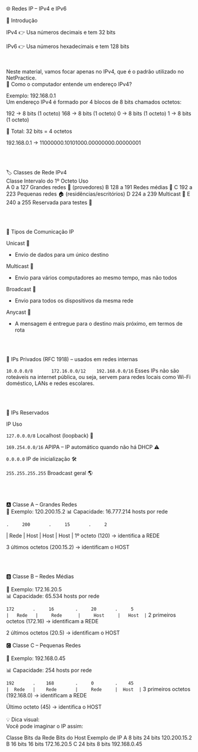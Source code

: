 🌐 Redes IP – IPv4 e IPv6

📌 Introdução

IPv4 👉 Usa números decimais e tem 32 bits

IPv6 👉 Usa números hexadecimais e tem 128 bits

<br>

Neste material, vamos focar apenas no IPv4, que é o padrão utilizado no NetPractice.
<br>
🧠 Como o computador entende um endereço IPv4?

Exemplo: 192.168.0.1
<br>
Um endereço IPv4 é formado por 4 blocos de 8 bits chamados octetos:

192 → 8 bits (1 octeto)
168 → 8 bits (1 octeto)
  0 → 8 bits (1 octeto)
  1 → 8 bits (1 octeto)
  
🔢 Total: 32 bits = 4 octetos


192.168.0.1 → 11000000.10101000.00000000.00000001


<br>
<br>

🏷️ Classes de Rede IPv4
<br>
Classe	Intervalo do 1º Octeto	Uso
<br>
A	0 a 127	Grandes redes 🏢 (provedores)
B	128 a 191	Redes médias 🏫
C	192 a 223	Pequenas redes 🏠 (residências/escritórios)
D	224 a 239	Multicast 📡
E	240 a 255	Reservada para testes 🧪


<br>
<br>

📡 Tipos de Comunicação IP

Unicast 🧍

 - Envio de dados para um único destino

Multicast 👥

 - Envio para vários computadores ao mesmo tempo, mas não todos

Broadcast 📢

 - Envio para todos os dispositivos da mesma rede

Anycast 📍

 - A mensagem é entregue para o destino mais próximo, em termos de rota


<br>
<br>


🔐 IPs Privados (RFC 1918) – usados em redes internas

`10.0.0.0/8      
172.16.0.0/12   
192.168.0.0/16`
Esses IPs não são roteáveis na internet pública, ou seja, servem para redes locais como Wi-Fi doméstico, LANs e redes escolares.


<br>
<br>


🚫 IPs Reservados

IP	Uso

`127.0.0.0/8`	Localhost (loopback) 🔁

`169.254.0.0/16`	APIPA – IP automático quando não há DHCP ⚠️

`0.0.0.0`	IP de inicialização 🛠️

`255.255.255.255`	Broadcast geral 🌎


<br>
<br>

🅰️ Classe A – Grandes Redes
<br>
📌 Exemplo: 120.200.15.2
📊 Capacidade: 16.777.214 hosts por rede

    .     200       .     15       .     2
| Rede    |     Host      |     Host     |    Host  |
1º octeto (120) → identifica a REDE

3 últimos octetos (200.15.2) → identificam o HOST

<br>
<br>

🅱️ Classe B – Redes Médias
<br>
<br>
📌 Exemplo: 172.16.20.5<br>
📊 Capacidade: 65.534 hosts por rede
<br>

`172       .     16        .     20       .     5` <br>
`|   Rede   |     Rede      |     Host     |   Host  |`
2 primeiros octetos (172.16) → identificam a REDE

2 últimos octetos (20.5) → identificam o HOST
<br>
<br>
🅲 Classe C – Pequenas Redes
<br>
<br>
📌 Exemplo: 192.168.0.45

📊 Capacidade: 254 hosts por rede


`192       .    168        .     0        .    45`<br>
`|  Rede   |    Rede       |     Rede     |  Host  |`
3 primeiros octetos (192.168.0) → identificam a REDE

Último octeto (45) → identifica o HOST
<br>
<br>
💡 Dica visual:
<br>
Você pode imaginar o IP assim:

Classe	Bits da Rede	Bits do Host	Exemplo de IP
A	8 bits	24 bits	120.200.15.2
B	16 bits	16 bits	172.16.20.5
C	24 bits	8 bits	192.168.0.45
